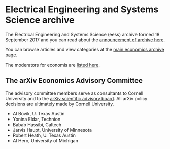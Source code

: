 # Electrical Engineering and Systems Science archive

The Electrical Engineering and Systems Science (eess) archive formed 18 September 2017 and you can read about the [announcement of archive here](/new/eess_announce).

You can browse articles and view categories at the [main economics archive page](/archive/eess).

The moderators for economis are [listed here](/moderators#eess).

<span id="AdvisoryCommittee"></span>
## The arXiv Economics Advisory Committee

The advisory committee members serve as consultants to Cornell University and to the [arXiv scientific advisory board](/about/people/scientific_ad_board). All arXiv policy decisions are ultimately made by Cornell University.

- Al Bovik, U. Texas Austin
- Yonina Eldar, Technion
- Babab Hassibi, Caltech
- Jarvis Haupt, University of Minnesota
- Robert Heath, U. Texas Austin
- Al Hero, University of Michigan
